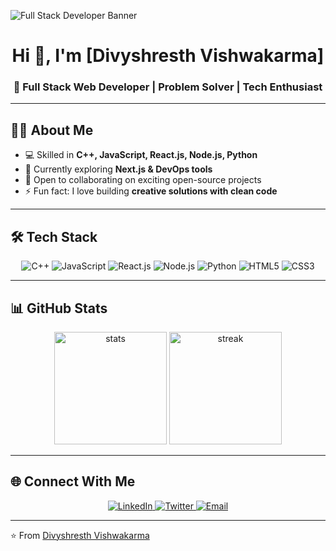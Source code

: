 ![Full Stack Developer Banner](https://i.ibb.co/7rS2tTJ/dev-banner.png)

<h1 align="center">Hi 👋, I'm [Divyshresth Vishwakarma]</h1>
<h3 align="center">🚀 Full Stack Web Developer | Problem Solver | Tech Enthusiast</h3>

---

## 👨‍💻 About Me
- 💻 Skilled in **C++, JavaScript, React.js, Node.js, Python**
- 🌱 Currently exploring **Next.js & DevOps tools**
- 🤝 Open to collaborating on exciting open-source projects
- ⚡ Fun fact: I love building **creative solutions with clean code**

---

## 🛠️ Tech Stack

<p align="center">
  <img src="https://img.shields.io/badge/C++-00599C?style=for-the-badge&logo=c%2B%2B&logoColor=white" alt="C++" />
  <img src="https://img.shields.io/badge/JavaScript-F7DF1E?style=for-the-badge&logo=javascript&logoColor=black" alt="JavaScript" />
  <img src="https://img.shields.io/badge/React-20232A?style=for-the-badge&logo=react&logoColor=61DAFB" alt="React.js" />
  <img src="https://img.shields.io/badge/Node.js-339933?style=for-the-badge&logo=nodedotjs&logoColor=white" alt="Node.js" />
  <img src="https://img.shields.io/badge/Python-3776AB?style=for-the-badge&logo=python&logoColor=white" alt="Python" />
  <img src="https://img.shields.io/badge/HTML5-E34F26?style=for-the-badge&logo=html5&logoColor=white" alt="HTML5" />
  <img src="https://img.shields.io/badge/CSS3-1572B6?style=for-the-badge&logo=css3&logoColor=white" alt="CSS3" />
</p>

---

## 📊 GitHub Stats

<p align="center">
  <img src="https://github-readme-stats.vercel.app/api?username=YOUR_USERNAME&show_icons=true&theme=radical" alt="stats" height="180" />
  <img src="https://github-readme-streak-stats.herokuapp.com/?user=YOUR_USERNAME&theme=radical" alt="streak" height="180" />
</p>

---

## 🌐 Connect With Me
<p align="center">
  <a href="https://linkedin.com/in/(https://www.linkedin.com/in/divyshresthvishwakarma/)" target="_blank">
    <img src="https://img.shields.io/badge/LinkedIn-0A66C2?style=for-the-badge&logo=linkedin&logoColor=white" alt="LinkedIn" />
  </a>
  <a href="https://twitter.com/(https://x.com/100xnikhil)" target="_blank">
    <img src="https://img.shields.io/badge/Twitter-1DA1F2?style=for-the-badge&logo=twitter&logoColor=white" alt="Twitter" />
  </a>
  <a href="mailto:divyshresth2005@gmail.com">
    <img src="https://img.shields.io/badge/Email-D14836?style=for-the-badge&logo=gmail&logoColor=white" alt="Email" />
  </a>
</p>

---

⭐️ From [Divyshresth Vishwakarma](https://github.com[DivyshresthVishwakarma])

